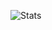 ![Stats](https://github-readme-stats.vercel.app/api?username=austin0072009&show_icons=true&theme=ocean_dark)  

